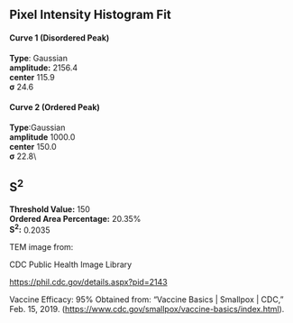 ## Pixel Intensity Histogram Fit

#### Curve 1 (Disordered Peak)
**Type**: Gaussian\
**amplitude:** 2156.4\
**center** 115.9\
**σ** 24.6


#### Curve 2 (Ordered Peak)
**Type**:Gaussian\
**amplitude** 1000.0\
**center** 150.0\
**σ** 22.8\


## S<sup>2</sup>
**Threshold Value:** 150\
**Ordered Area Percentage:** 20.35%\
**S<sup>2</sup>:** 0.2035



TEM image from:

CDC Public Health Image Library

https://phil.cdc.gov/details.aspx?pid=2143

Vaccine Efficacy: 95%
Obtained from:  “Vaccine Basics | Smallpox | CDC,” Feb. 15, 2019. (https://www.cdc.gov/smallpox/vaccine-basics/index.html).
